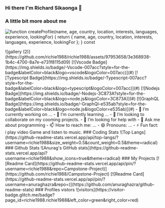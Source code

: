 ### Hi there I'm Richard Sikaonga 👋

### A little bit more about me


![function createProfile(name, age, country, location, interests, languages, experience, lookingFor) { return { name, age, country, location, interests, languages, experience, lookingFor }; } const ](https://github.com/richie1988/richie1988/assets/97953658/56a3e171-b781-46a4-81fb-874d5f1a89da)


<!--->

![gallery (2)](https://github.com/richie1988/richie1988/assets/97953658/3e368938-1b4c-4700-8a7e-e731f8115d09)
 [![Vscode Badge](https://img.shields.io/badge/-Vscode-007acc?style=for-the-badge&labelColor=black&logo=vscode&logoColor=007acc)](#) [![Typescript Badge](https://img.shields.io/badge/-Typescript-007acc?style=for-the-badge&labelColor=black&logo=typescript&logoColor=007acc)](#) [![Nodejs Badge](https://img.shields.io/badge/-Nodejs-3C873A?style=for-the-badge&labelColor=black&logo=node.js&logoColor=3C873A)](#) [![GraphQL Badge](https://img.shields.io/badge/-GraphQl-e535ab?style=for-the-badge&labelColor=black&logo=node.js&logoColor=e535ab)](#)



- 🔭 I’m currently working on ...
- 🌱 I’m currently learning ...
- 👯 I’m looking to collaborate on my cooming projects.
- 🤔 I’m looking for help with 
- 💬 Ask me about programming
- 📫 How to reach me: ...
- 😄 Pronouns: ...
- ⚡ Fun fact: i play video Game and listen to music.

### Coding Stats
![Top Langs](https://github-readme-stats.vercel.app/api/top-langs/?username=richie1988&size_weight=0.5&count_weight=0.5&theme=radical)

### Github Stats

![Anurag's GitHub stats](https://github-readme-stats.vercel.app/api?username=richie1988&show_icons=true&theme=radical)

### My Projects

[![Readme Card](https://github-readme-stats.vercel.app/api/pin/?username=richie1988&repo=Campstone-Project)](https://github.com/richie1988/Campstone-Project)


[![Readme Card](https://github-readme-stats.vercel.app/api/pin/?username=anuraghazra&repo=)](https://github.com/anuraghazra/github-readme-stats)

### Profiles vistors

![visitors](https://visitor-badge.glitch.me/badge?page_id=richie1988.richie1988&left_color=green&right_color=red)
